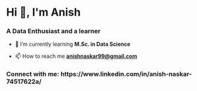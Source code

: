 <h1 align="left">Hi 👋, I'm Anish</h1>
<h3 align="left">A Data Enthusiast and a learner</h3>

- 🌱 I’m currently learning **M.Sc. in Data Science**

- 📫 How to reach me **anishnaskar99@gmail.com**

<h3 align="left">Connect with me: https://www.linkedin.com/in/anish-naskar-74517622a/</h3>
<p align="left">
</p>
